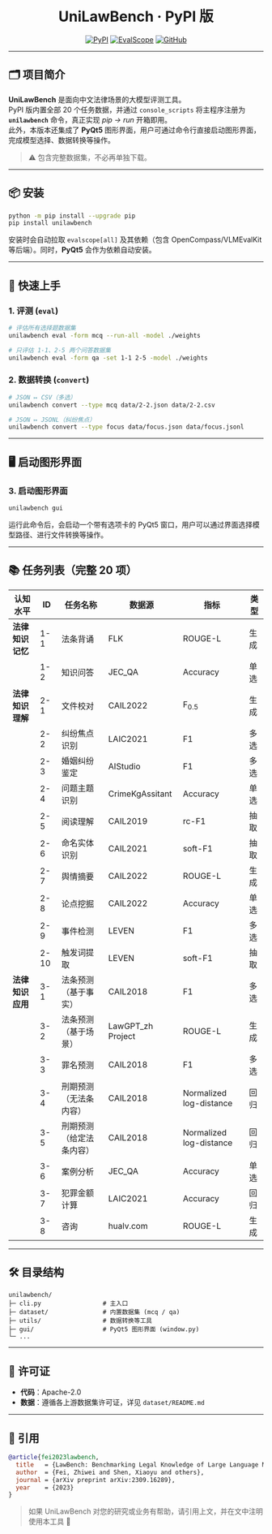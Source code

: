 
<h1 align="center">UniLawBench · PyPI 版</h1>
<p align="center">
  <a href="https://pypi.org/project/unilawbench"><img src="https://img.shields.io/pypi/v/unilawbench?color=brightgreen" alt="PyPI"></a>
  <a href="https://github.com/modelscope/evalscope"><img src="https://img.shields.io/badge/EvalScope-%E2%9C%94-blue" alt="EvalScope"></a>
  <a href="https://github.com/your-org/UniLawBench"><img src="https://img.shields.io/badge/GitHub-Repo-black" alt="GitHub"></a>
</p>

---

## 🗂️ 项目简介
**UniLawBench** 是面向中文法律场景的大模型评测工具。  
PyPI 版内置全部 20 个任务数据，并通过 `console_scripts` 将主程序注册为 **`unilawbench`** 命令，真正实现 _pip → run_ 开箱即用。  
此外，本版本还集成了 **PyQt5** 图形界面，用户可通过命令行直接启动图形界面，完成模型选择、数据转换等操作。

> ⚠️ 包含完整数据集，不必再单独下载。

---

## 📦 安装

```bash
python -m pip install --upgrade pip
pip install unilawbench
```

安装时会自动拉取 `evalscope[all]` 及其依赖（包含 OpenCompass/VLMEvalKit 等后端）。同时，**PyQt5** 会作为依赖自动安装。

---

## 🚀 快速上手

### 1. 评测 (`eval`)
```bash
# 评估所有选择题数据集
unilawbench eval -form mcq --run-all -model ./weights

# 只评估 1-1、2-5 两个问答数据集
unilawbench eval -form qa -set 1-1 2-5 -model ./weights
```

### 2. 数据转换 (`convert`)
```bash
# JSON ↦ CSV（多选）
unilawbench convert --type mcq data/2-2.json data/2-2.csv

# JSON ↦ JSONL（纠纷焦点）
unilawbench convert --type focus data/focus.json data/focus.jsonl
```

---

## 🖥️ 启动图形界面

### 3. 启动图形界面
```bash
unilawbench gui
```

运行此命令后，会启动一个带有选项卡的 PyQt5 窗口，用户可以通过界面选择模型路径、进行文件转换等操作。

---

## 📚 任务列表（完整 20 项）

| 认知水平 | ID   | 任务名称                     | 数据源              | 指标                       | 类型 |
| -------- | ---- | ---------------------------- | ------------------- | -------------------------- | ---- |
| **法律知识记忆** | 1-1 | 法条背诵                   | FLK                 | ROUGE-L                    | 生成 |
|          | 1-2 | 知识问答                     | JEC_QA              | Accuracy                   | 单选 |
| **法律知识理解** | 2-1 | 文件校对                   | CAIL2022            | F<sub>0.5</sub>            | 生成 |
|          | 2-2 | 纠纷焦点识别                 | LAIC2021            | F1                         | 多选 |
|          | 2-3 | 婚姻纠纷鉴定                 | AIStudio            | F1                         | 多选 |
|          | 2-4 | 问题主题识别                 | CrimeKgAssitant     | Accuracy                   | 单选 |
|          | 2-5 | 阅读理解                     | CAIL2019            | rc-F1                      | 抽取 |
|          | 2-6 | 命名实体识别                 | CAIL2021            | soft-F1                    | 抽取 |
|          | 2-7 | 舆情摘要                     | CAIL2022            | ROUGE-L                    | 生成 |
|          | 2-8 | 论点挖掘                     | CAIL2022            | Accuracy                   | 单选 |
|          | 2-9 | 事件检测                     | LEVEN               | F1                         | 多选 |
|          | 2-10 | 触发词提取                   | LEVEN               | soft-F1                    | 抽取 |
| **法律知识应用** | 3-1 | 法条预测（基于事实）       | CAIL2018            | F1                         | 多选 |
|          | 3-2 | 法条预测（基于场景）         | LawGPT_zh Project   | ROUGE-L                    | 生成 |
|          | 3-3 | 罪名预测                     | CAIL2018            | F1                         | 多选 |
|          | 3-4 | 刑期预测（无法条内容）       | CAIL2018            | Normalized log-distance    | 回归 |
|          | 3-5 | 刑期预测（给定法条内容）     | CAIL2018            | Normalized log-distance    | 回归 |
|          | 3-6 | 案例分析                     | JEC_QA              | Accuracy                   | 单选 |
|          | 3-7 | 犯罪金额计算                 | LAIC2021            | Accuracy                   | 回归 |
|          | 3-8 | 咨询                         | hualv.com           | ROUGE-L                    | 生成 |

---

## 🛠️ 目录结构

```
unilawbench/
├─ cli.py                 # 主入口
├─ dataset/               # 内置数据集 (mcq / qa)
├─ utils/                 # 数据转换等工具
├─ gui/                   # PyQt5 图形界面 (window.py)
└─ ...
```

---

## 📜 许可证

- **代码**：Apache-2.0  
- **数据**：遵循各上游数据集许可证，详见 `dataset/README.md`

---

## 📑 引用

```bibtex
@article{fei2023lawbench,
  title   = {LawBench: Benchmarking Legal Knowledge of Large Language Models},
  author  = {Fei, Zhiwei and Shen, Xiaoyu and others},
  journal = {arXiv preprint arXiv:2309.16289},
  year    = {2023}
}
```

> 如果 UniLawBench 对您的研究或业务有帮助，请引用上文，并在文中注明使用本工具 🙏
